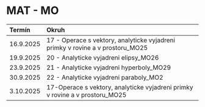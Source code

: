 # MAT - MO

| Termín       | Okruh         |
| :----------- | :-------------- |
| 16.9.2025    | 17 - Operace s vektory, analyticke vyjadreni primky v rovine a v prostoru_MO25 |
| 19.9.2025    | 20 - Analyticke vyjadreni elipsy_MO26   |
| 23.9.2025    | 21 - Analyticke vyjadreni hyperboly_MO29   |
| 30.9.2025    | 22 - Analyticke vyjadreni paraboly_MO2   |
| 3.10.2025    | 17-Operace s vektory, analyticke vyjadreni primky v rovine a v prostoru_MO25   |
